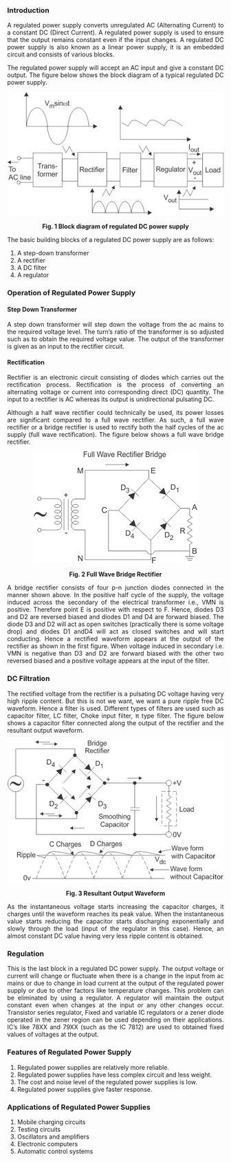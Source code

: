 ### Introduction
<div style="text-align:justify">

A regulated power supply converts unregulated AC (Alternating Current) to a constant DC (Direct Current). A regulated power supply is used to ensure that the output remains constant even if the input changes. A regulated DC power supply is also known as a linear power supply, it is an embedded circuit and consists of various blocks.<br>

The regulated power supply will accept an AC input and give a constant DC output. The figure below shows the block diagram of a typical regulated DC power supply.

<center>

![fig.1](images/ps1.jpg)

**Fig. 1 Block diagram of regulated DC power supply** </center>

The basic building blocks of a regulated DC power supply are as follows:

1. A step-down transformer
2. A rectifier
3. A DC filter
4. A regulator

### **Operation of Regulated Power Supply**

#### **Step Down Transformer**

A step down transformer will step down the voltage from the ac mains to the required voltage level. The turn’s ratio of the transformer is so adjusted such as to obtain the required voltage value. The output of the transformer is given as an input to the rectifier circuit.

#### **Rectification**

Rectifier is an electronic circuit consisting of diodes which carries out the rectification process. Rectification is the process of converting an alternating voltage or current into corresponding direct (DC) quantity. The input to a rectifier is AC whereas its output is unidirectional pulsating DC.

Although a half wave rectifier could technically be used, its power losses are significant compared to a full wave rectifier. As such, a full wave rectifier or a bridge rectifier is used to rectify both the half cycles of the ac supply (full wave rectification). The figure below shows a full wave bridge rectifier.

<center>

![fig.2](images/bridge.jpg)

**Fig. 2 Full Wave Bridge Rectifier** </center>

A bridge rectifier consists of four p-n junction diodes connected in the manner shown above. In the positive half cycle of the supply, the voltage induced across the secondary of the electrical transformer i.e., VMN is positive. Therefore point E is positive with respect to F. Hence, diodes D3 and D2 are reversed biased and diodes D1 and D4 are forward biased. The diode D3 and D2 will act as open switches (practically there is some voltage drop) and diodes D1 andD4 will act as closed switches and will start conducting. Hence a rectified waveform appears at the output of the rectifier as shown in the first figure. When voltage induced in secondary i.e. VMN is negative than D3 and D2 are forward biased with the other two reversed biased and a positive voltage appears at the input of the filter.

### **DC Filtration**

The rectified voltage from the rectifier is a pulsating DC voltage having very high ripple content. But this is not we want, we want a pure ripple free DC waveform. Hence a filter is used. Different types of filters are used such as capacitor filter, LC filter, Choke input filter, π type filter. The figure below shows a capacitor filter connected along the output of the rectifier and the resultant output waveform.

<center>

![fig.3](images/Output-Waveform.jpg)

**Fig. 3 Resultant Output Waveform** </center>

As the instantaneous voltage starts increasing the capacitor charges, it charges until the waveform reaches its peak value. When the instantaneous value starts reducing the capacitor starts discharging exponentially and slowly through the load (input of the regulator in this case). Hence, an almost constant DC value having very less ripple content is obtained.

### **Regulation**

This is the last block in a regulated DC power supply. The output voltage or current will change or fluctuate when there is a change in the input from ac mains or due to change in load current at the output of the regulated power supply or due to other factors like temperature changes. This problem can be eliminated by using a regulator. A regulator will maintain the output constant even when changes at the input or any other changes occur. Transistor series regulator, Fixed and variable IC regulators or a zener diode operated in the zener region can be used depending on their applications. IC’s like 78XX and 79XX (such as the IC 7812) are used to obtained fixed values of voltages at the output.

### **Features of Regulated Power Supply**

1. Regulated power supplies are relatively more reliable.
2. Regulated power supplies have less complex circuit and less weight.
3. The cost and noise level of the regulated power supplies is low.
4. Regulated power supplies give faster response.

### **Applications of Regulated Power Supplies**

1. Mobile charging circuits
2. Testing circuits
3. Oscillators and amplifiers
4. Electronic computers
5. Automatic control systems

</div>